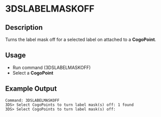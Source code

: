 # 3DSLABELMASKOFF

## Description

Turns the label mask off for a selected label on attached to a **CogoPoint**.

## Usage

* Run command (3DSLABELMASKOFF)
* Select a **CogoPoint**

## Example Output

```
Command: 3DSLABELMASKOFF
3DS> Select CogoPoints to turn label mask(s) off: 1 found
3DS> Select CogoPoints to turn label mask(s) off:
```
